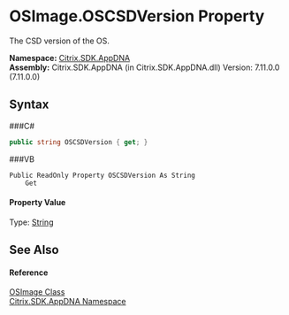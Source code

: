 # OSImage.OSCSDVersion Property 
 

The CSD version of the OS.

**Namespace:**&nbsp;<a href="N_Citrix_SDK_AppDNA">Citrix.SDK.AppDNA</a><br />**Assembly:**&nbsp;Citrix.SDK.AppDNA (in Citrix.SDK.AppDNA.dll) Version: 7.11.0.0 (7.11.0.0)

## Syntax

###C#
```csharp
public string OSCSDVersion { get; }
```

###VB
```vbnet
Public ReadOnly Property OSCSDVersion As String
	Get
```


#### Property Value
Type: <a href="http://msdn2.microsoft.com/en-us/library/s1wwdcbf" target="_blank">String</a>

## See Also


#### Reference
<a href="T_Citrix_SDK_AppDNA_OSImage">OSImage Class</a><br /><a href="N_Citrix_SDK_AppDNA">Citrix.SDK.AppDNA Namespace</a><br />